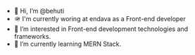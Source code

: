 - 👋  Hi, I’m @behuti
- 🪖  I'm currently woring at endava as a Front-end developer
- 👀  I’m interested in Front-end development technologies and frameworks.
- 🌱  I’m currently learning MERN Stack.

<!---
behuti/behuti is a ✨ special ✨ repository because its `README.md` (this file) appears on your GitHub profile.
You can click the Preview link to take a look at your changes.
--->
